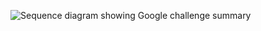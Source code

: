 <div class="common-image-format">

![Sequence diagram showing Google challenge summary](/img/authenticators/ios-authenticators-google-challenge-summary.png)

</div>
